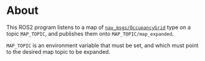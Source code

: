 # About

This ROS2 program listens to a map of [`nav_msgs/OccupancyGrid`](https://docs.ros.org/en/melodic/api/nav_msgs/html/msg/OccupancyGrid.html) type on a topic `MAP_TOPIC`, and publishes them onto `MAP_TOPIC/map_expanded`.

`MAP_TOPIC` is an environment variable that must be set, and which must point to the desired map topic to be expanded.
